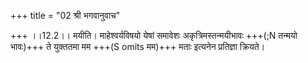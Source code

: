 +++
title = "02 श्री भगवानुवाच"

+++
।।12.2।। मयीति। माहेश्वर्यविषयो येषां समावेशः अकृत्रिमस्तन्मयीभावः +++(;N
तन्मयो भावः)+++ ते युक्ततमा मम +++(S omits मम)+++ मताः इत्यनेन प्रतिज्ञा क्रियते।
